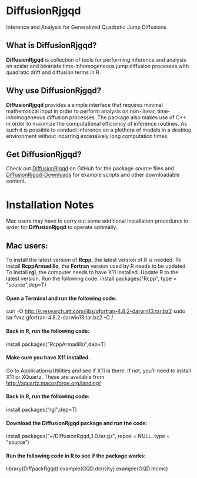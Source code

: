 
# DiffusionRjgqd
Inference and Analysis for Generalized Quadratic Jump Diffusions

## What is DiffusionRjgqd?
__DiffusionRjgqd__ is collection of tools for performing inference and analysis on scalar and bivariate time-inhomogeneous jump diffusion processes with quadratic drift and diffusion terms in R. 

## Why use DiffusionRjgqd?
__DiffusionRjgqd__ provides a simple interface that requires minimal mathematical input in order to perform analysis on non-linear, time-inhomogeneous diffusion processes. The package also makes use of C++ in order to maximize the computational efficiency of inference routines. As such it is possible to conduct inference on a plethora of models in a desktop environment without incurring excessively long computation times.

## Get DiffusionRjgqd?
Check out [DiffusionRjgqd](https://github.com/eta21/DiffusionRjgqd) on GitHub for the package source files and [DiffusionRjgqd-Downloads](https://github.com/eta21/DiffusionRjgqd-Downloads) for example scripts and other downloadable content.


# Installation Notes
Mac users may have to carry out some additional installation procedures in order for __DiffusionRjgqd__ to operate optimally. 

## Mac users:
To install the latest version of __Rcpp__, the latest version of R is needed.
To install __RcppArmadillo__, the __Fortran__ version used by R needs to be updated.
To install __rgl__, the computer needs to have X11 installed.
Update R to the latest version.
Run the following code:
install.packages("Rcpp", type = "source",dep=T) 

#### Open a Terminal and run the following code:

curl -O http://r.research.att.com/libs/gfortran-4.8.2-darwin13.tar.bz2 
sudo tar fvxz gfortran-4.8.2-darwin13.tar.bz2 -C / 

#### Back in R, run the following code:
install.packages("RcppArmadillo",dep=T) 

#### Make sure you have X11 installed. 
Go to Applications/Utilities and see if X11 is there. If not, you’ll need to install X11 or XQuartz. These are available from http://xquartz.macosforge.org/landing/

#### Back in R, run the following code:
install.packages(“rgl",dep=T) 

#### Download the DiffusionRjgqd package and run the code:
install.packages("~/DiffusionRgqd_1.0.tar.gz", repos = NULL, type = "source”)

#### Run the following code in R to see if the package works:
library(DiffpackRgqd) 
example(GQD.density)
example(GQD.mcmc)
